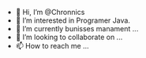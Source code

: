 - 👋 Hi, I’m @Chronnics
- 👀 I’m interested in Programer Java.
- 🌱 I’m currently bunisses manament ...
- 💞️ I’m looking to collaborate on ...
- 📫 How to reach me ...

<!---
Chronnics/Chronnics is a ✨ special ✨ repository because its `README.md` (this file) appears on your GitHub profile.
You can click the Preview link to take a look at your changes.
--->
